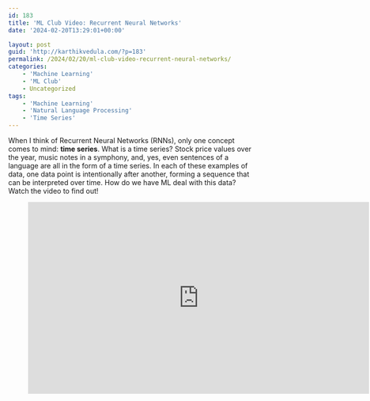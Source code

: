 ```yaml
---
id: 183
title: 'ML Club Video: Recurrent Neural Networks'
date: '2024-02-20T13:29:01+00:00'

layout: post
guid: 'http://karthikvedula.com/?p=183'
permalink: /2024/02/20/ml-club-video-recurrent-neural-networks/
categories:
    - 'Machine Learning'
    - 'ML Club'
    - Uncategorized
tags:
    - 'Machine Learning'
    - 'Natural Language Processing'
    - 'Time Series'
---
```


When I think of Recurrent Neural Networks (RNNs), only one concept comes to mind: **time series**. What is a time series? Stock price values over the year, music notes in a symphony, and, yes, even sentences of a language are all in the form of a time series. In each of these examples of data, one data point is intentionally after another, forming a sequence that can be interpreted over time. How do we have ML deal with this data? Watch the video to find out!

<figure class="wp-block-embed is-type-video is-provider-youtube wp-block-embed-youtube wp-embed-aspect-16-9 wp-has-aspect-ratio"><div class="wp-block-embed__wrapper"><iframe allow="accelerometer; autoplay; clipboard-write; encrypted-media; gyroscope; picture-in-picture; web-share" allowfullscreen="" frameborder="0" height="388" loading="lazy" referrerpolicy="strict-origin-when-cross-origin" src="https://www.youtube.com/embed/YjrGt-WJWgA?feature=oembed" title="ML Club Video: Recurrent Neural Networks" width="690"></iframe></div></figure>
